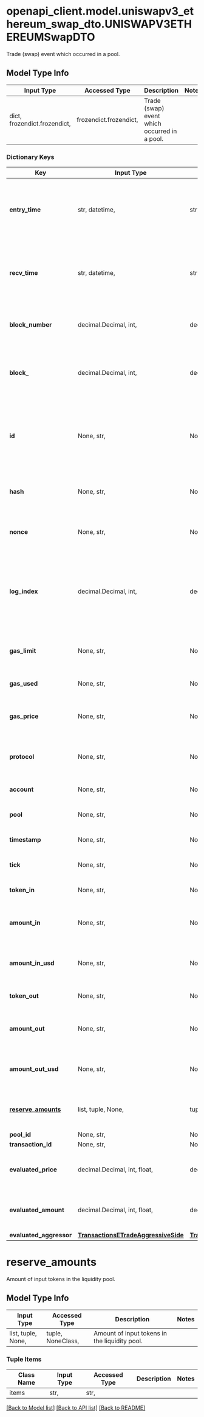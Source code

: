 # openapi_client.model.uniswapv3_ethereum_swap_dto.UNISWAPV3ETHEREUMSwapDTO

Trade (swap) event which occurred in a pool.

## Model Type Info
Input Type | Accessed Type | Description | Notes
------------ | ------------- | ------------- | -------------
dict, frozendict.frozendict,  | frozendict.frozendict,  | Trade (swap) event which occurred in a pool. | 

### Dictionary Keys
Key | Input Type | Accessed Type | Description | Notes
------------ | ------------- | ------------- | ------------- | -------------
**entry_time** | str, datetime,  | str,  |  | [optional] value must conform to RFC-3339 date-time
**recv_time** | str, datetime,  | str,  |  | [optional] value must conform to RFC-3339 date-time
**block_number** | decimal.Decimal, int,  | decimal.Decimal,  | Number of block in which entity was recorded. | [optional] value must be a 64 bit integer
**block_** | decimal.Decimal, int,  | decimal.Decimal,  | Block number in which the swap operation was recorded. | [optional] value must be a 32 bit integer
**id** | None, str,  | NoneClass, str,  | Unique string identifier of the swap operation, format: (transaction hash)-(log index). | [optional] 
**hash** | None, str,  | NoneClass, str,  | Transaction hash of the transaction that emitted this event. | [optional] 
**nonce** | None, str,  | NoneClass, str,  | Nonce of the transaction that emitted this event. | [optional] 
**log_index** | decimal.Decimal, int,  | decimal.Decimal,  | Event log index. For transactions that don&#x27;t emit event, create arbitrary index starting from 0. | [optional] value must be a 32 bit integer
**gas_limit** | None, str,  | NoneClass, str,  | Gas limit of the transaction that emitted this event. | [optional] 
**gas_used** | None, str,  | NoneClass, str,  | Gas used in this transaction. | [optional] 
**gas_price** | None, str,  | NoneClass, str,  | Gas price of the transaction that emitted this event. | [optional] 
**protocol** | None, str,  | NoneClass, str,  | The protocol this transaction belongs to. | [optional] 
**account** | None, str,  | NoneClass, str,  | Account that emitted this event. | [optional] 
**pool** | None, str,  | NoneClass, str,  | The pool involving this event. | [optional] 
**timestamp** | None, str,  | NoneClass, str,  | Timestamp of this event. | [optional] 
**tick** | None, str,  | NoneClass, str,  | Tick of the swap operation. | [optional] 
**token_in** | None, str,  | NoneClass, str,  | Token deposited into pool. | [optional] 
**amount_in** | None, str,  | NoneClass, str,  | Amount of token deposited into pool in native units. | [optional] 
**amount_in_usd** | None, str,  | NoneClass, str,  | Amount of token deposited into pool in USD. | [optional] 
**token_out** | None, str,  | NoneClass, str,  | Token withdrawn from pool. | [optional] 
**amount_out** | None, str,  | NoneClass, str,  | Amount of token withdrawn from pool in native units. | [optional] 
**amount_out_usd** | None, str,  | NoneClass, str,  | Amount of token withdrawn from pool in USD. | [optional] 
**[reserve_amounts](#reserve_amounts)** | list, tuple, None,  | tuple, NoneClass,  | Amount of input tokens in the liquidity pool. | [optional] 
**pool_id** | None, str,  | NoneClass, str,  |  | [optional] 
**transaction_id** | None, str,  | NoneClass, str,  |  | [optional] 
**evaluated_price** | decimal.Decimal, int, float,  | decimal.Decimal,  |  | [optional] value must be a 64 bit float
**evaluated_amount** | decimal.Decimal, int, float,  | decimal.Decimal,  |  | [optional] value must be a 64 bit float
**evaluated_aggressor** | [**TransactionsETradeAggressiveSide**](TransactionsETradeAggressiveSide.md) | [**TransactionsETradeAggressiveSide**](TransactionsETradeAggressiveSide.md) |  | [optional] 

# reserve_amounts

Amount of input tokens in the liquidity pool.

## Model Type Info
Input Type | Accessed Type | Description | Notes
------------ | ------------- | ------------- | -------------
list, tuple, None,  | tuple, NoneClass,  | Amount of input tokens in the liquidity pool. | 

### Tuple Items
Class Name | Input Type | Accessed Type | Description | Notes
------------- | ------------- | ------------- | ------------- | -------------
items | str,  | str,  |  | 

[[Back to Model list]](../../README.md#documentation-for-models) [[Back to API list]](../../README.md#documentation-for-api-endpoints) [[Back to README]](../../README.md)

